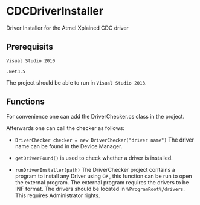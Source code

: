 CDCDriverInstaller
==================

Driver Installer for the Atmel Xplained CDC driver

## Prerequisits ##
`Visual Studio 2010`

`.Net3.5`

The project should be able to run in `Visual Studio 2013`.

## Functions ##
For convenience one can add the DriverChecker.cs class in the project.

Afterwards one can call the checker as follows:
* `DriverChecker checker = new DriverChecker("driver name")`
The driver name can be found in the Device Manager.

* `getDriverFound()`  is used to check whether a driver is installed.

* `runDriverInstaller(path)` The DriverChecker project contains a program to install any Driver using `C#` , this function can be run to open the external program.
The external program requires the drivers to be INF format. The drivers should be located in `%ProgramRoot%/drivers`. This requires Administrator rights.
